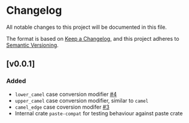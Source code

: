 # Changelog

All notable changes to this project will be documented in this file.

The format is based on [Keep a Changelog](https://keepachangelog.com/en/1.1.0/),
and this project adheres to [Semantic Versioning](https://semver.org/spec/v2.0.0.html).

## [v0.0.1]

### Added

- `lower_camel` case conversion modifier [#4](https://github.com/AS1100K/pastey/issues/4)
- `upper_camel` case conversion modifier, similar to `camel`
- `camel_edge` case coversion modifer [#3](https://github.com/AS1100K/pastey/issues/3)
- Internal crate `paste-compat` for testing behaviour against paste crate
